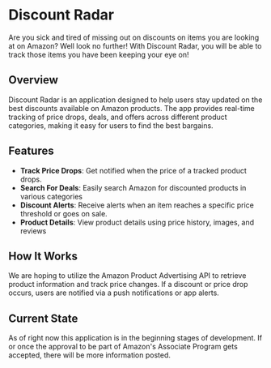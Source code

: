 # Discount Radar
Are you sick and tired of missing out on discounts on items you are looking at on Amazon? Well look no further! With Discount Radar, you will be able to track those items you have been keeping your eye on!

## Overview

Discount Radar is an application designed to help users stay updated on the best discounts available on Amazon products. The app provides real-time tracking of price drops, deals, and offers across different product categories, making it easy for users to find the best bargains.

## Features

- **Track Price Drops**: Get notified when the price of a tracked product drops.
- **Search For Deals**: Easily search Amazon for discounted products in various categories
- **Discount Alerts**: Receive alerts when an item reaches a specific price threshold or goes on sale.
- **Product Details**: View product details using price history, images, and reviews

## How It Works

We are hoping to utilize the Amazon Product Advertising API to retrieve product information and track price changes. If a discount or price drop occurs, users are notified via a push notifications or app alerts.

## Current State

As of right now this application is in the beginning stages of development. If or once the approval to be part of Amazon's Associate Program gets accepted, there will be more information posted.
